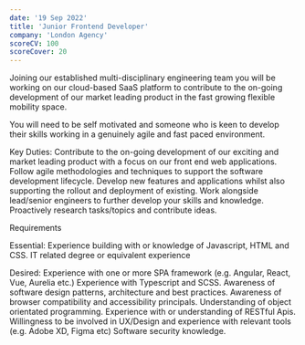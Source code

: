 ```yaml
---
date: '19 Sep 2022'
title: 'Junior Frontend Developer'
company: 'London Agency'
scoreCV: 100
scoreCover: 20
---
```


Joining our established multi-disciplinary engineering team you will be working on our cloud-based SaaS platform to contribute to the on-going development of our market leading product in the fast growing flexible mobility space.

You will need to be self motivated and someone who is keen to develop their skills working in a genuinely agile and fast paced environment.

Key Duties:
Contribute to the on-going development of our exciting and market leading product with a focus on our front end web applications.
Follow agile methodologies and techniques to support the software development lifecycle.
Develop new features and applications whilst also supporting the rollout and deployment of existing.
Work alongside lead/senior engineers to further develop your skills and knowledge.
Proactively research tasks/topics and contribute ideas.

Requirements

Essential:
Experience building with or knowledge of Javascript, HTML and CSS.
IT related degree or equivalent experience

Desired:
Experience with one or more SPA framework (e.g. Angular, React, Vue, Aurelia etc.)
Experience with Typescript and SCSS.
Awareness of software design patterns, architecture and best practices.
Awareness of browser compatibility and accessibility principals.
Understanding of object orientated programming.
Experience with or understanding of RESTful Apis.
Willingness to be involved in UX/Design and experience with relevant tools (e.g. Adobe XD, Figma etc)
Software security knowledge.
